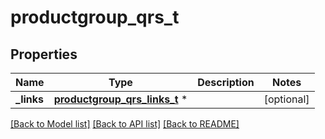 # productgroup_qrs_t

## Properties
Name | Type | Description | Notes
------------ | ------------- | ------------- | -------------
**_links** | [**productgroup_qrs_links_t**](productgroup_qrs_links.md) \* |  | [optional] 

[[Back to Model list]](../README.md#documentation-for-models) [[Back to API list]](../README.md#documentation-for-api-endpoints) [[Back to README]](../README.md)


